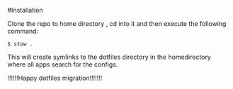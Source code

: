#Installation

Clone the repo to home directory , cd into it  and then execute the following command:

```
$ stow .

```

This will create symlinks to the dotfiles directory in the homedirectory where all apps search for the configs.

!!!!!!Happy dotfiles migration!!!!!!!
